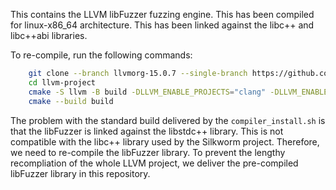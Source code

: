 This contains the LLVM libFuzzer fuzzing engine. This has been compiled for linux-x86_64 architecture. This has been linked against the libc++ and libc++abi libraries. 

To re-compile, run the following commands:
```bash
    git clone --branch llvmorg-15.0.7 --single-branch https://github.com/llvm/llvm-project.git
    cd llvm-project
    cmake -S llvm -B build -DLLVM_ENABLE_PROJECTS="clang" -DLLVM_ENABLE_RUNTIMES="libcxx;libcxxabi;compiler-rt" -DCOMPILER_RT_BUILD_LIBFUZZER=ON -DCMAKE_BUILD_TYPE=RelWithDebInfo -DCMAKE_TOOLCHAIN_FILE=../silkworm/cmake/toolchain/clang_libcxx.cmake
    cmake --build build
```

The problem with the standard build delivered by the `compiler_install.sh` is that the libFuzzer is linked against the libstdc++ library. This is not compatible with the libc++ library used by the Silkworm project. Therefore, we need to re-compile the libFuzzer library. To prevent the lengthy recompliation of the whole LLVM project, we deliver the pre-compiled libFuzzer library in this repository.